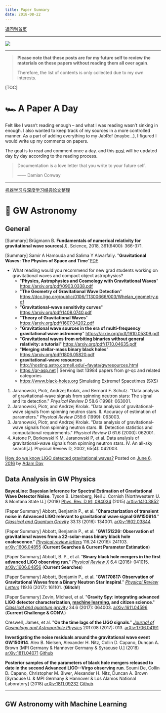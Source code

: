 ```yaml
---
title: Paper Summary
date: 2018-08-22
---
```


[返回到首页](../index.html)

---

![](https://i.loli.net/2018/08/24/5b7fffecd8d1d.png)

---




> **Please note that these posts are for my future self to review the materials on these papers without reading them all over again.** 
>
> Therefore, the list of contents is only collected due to my own interests.



[TOC]



# :racing_car: **A Paper A Day**

Felt like I wasn’t reading enough – and what I was reading wasn’t sinking in enough. I also wanted to keep track of my sources in a more controlled manner. As a part of adding everything to my JabRef (maybe…), I figured I would write up my comments on papers. 

The goal is to read and comment once a day. and this [post](./APaperADay.html) will be updated day by day according to the reading process.



> Documentation is a love letter that you write to your future self.
>
> —— Damian Conway

---



[机器学习与深度学习经典论文整理](https://mp.weixin.qq.com/s/jKK6AwmCMGWgVK0vPX359w)



# :rainbow: GW Astronomy

## General

[Summary] Brügmann B. **Fundamentals of numerical relativity for gravitational wave sources**[J]. Science, 2018, 361(6400): 366-371.

[Summary] Samir A Hamouda and Salima Y Alwarfaliy. "**Gravitational Waves: The Physics of Space and Time**"[PDF](https://s3.amazonaws.com/academia.edu.documents/57199376/Gravitational_waves__1.pdf?AWSAccessKeyId=AKIAIWOWYYGZ2Y53UL3A&Expires=1537374292&Signature=umZx0ZmQYXLM9%2Fb2bu1kl5T5hN0%3D&response-content-disposition=inline%3B%20filename%3DGravitational_Waves_The_Physics_of_Space.pdf)

- What reading would you recommend for new grad students working on gravitational waves and compact object astrophysics?
  - "**Physics, Astrophysics and Cosmology with Gravitational Waves**" https://arxiv.org/pdf/0903.0338.pdf
  - "**The Geometry of Gravitational Wave Detection**" https://dcc.ligo.org/public/0106/T1300666/003/Whelan_geometry.pdf
  - "**Gravitational-wave sensitivity curves**" https://arxiv.org/pdf/1408.0740.pdf
  - "**Theory of Gravitational Waves**" https://arxiv.org/pdf/1607.04202.pdf
  - "**Gravitational wave sources in the era of multi-frequency gravitational wave astronomy**" https://arxiv.org/pdf/1610.05309.pdf
  - "**Gravitational waves from orbiting binaries without general relativity: a tutorial**" https://arxiv.org/pdf/1710.04635.pdf
  - "**Merging stellar-mass binary black holes**" https://arxiv.org/pdf/1806.05820.pdf
  - **gravitational-wave resources** http://hosting.astro.cornell.edu/~favata/gwresources.html
  - https://gr-asp.net | Serving last 13984 papers from gr-qc and related categories
  - https://www.black-holes.org <u>S</u>imulating E<u>x</u>tremef <u>S</u>pacetimes (SXS)

1. Jaranowski, Piotr, Andrzej Krolak, and Bernard F. Schutz. "Data analysis of gravitational-wave signals from spinning neutron stars: The signal and its detection." *Physical Review D* 58.6 (1998): 063001.
2. Jaranowski, Piotr, and Andrzej Krolak. "Data analysis of gravitational-wave signals from spinning neutron stars. II. Accuracy of estimation of parameters." *Physical Review D*59.6 (1999): 063003.
3. Jaranowski, Piotr, and Andrzej Krolak. "Data analysis of gravitational-wave signals from spinning neutron stars. III. Detection statistics and computational requirements." *Physical Review D* 61.6 (2000): 062001.
4. Astone P, Borkowski K M, Jaranowski P, et al. Data analysis of gravitational-wave signals from spinning neutron stars. IV. An all-sky search[J]. Physical Review D, 2002, 65(4): 042003.

[How do we know LIGO detected gravitational waves?](https://cqgplus.com/2016/06/06/how-do-we-know-ligo-detected-gravitational-waves/) Posted on [June 6, 2016](https://cqgplus.com/2016/06/06/how-do-we-know-ligo-detected-gravitational-waves/) by [Adam Day](https://cqgplus.com/author/publisherad/)

## Data Analysis in GW Physics

**BayesLine: Bayesian Inference for Spectral Estimation of Gravitational Wave Detector Noise**. Tyson B. Littenberg, Neil J. Cornish [Northwestern U. & Montana State U.] (2018) [Phys. Rev. D 91, 084034](https://journals.aps.org/prd/abstract/10.1103/PhysRevD.91.084034) (2015) [arXiv:1410.3852](https://arxiv.org/abs/1410.3852)

[Paper Summary] Abbott, Benjamin P., et al. "**Characterization of transient noise in Advanced LIGO relevant to gravitational wave signal GW150914**." *[Classical and Quantum Gravity](http://iopscience.iop.org/article/10.1088/0264-9381/33/13/134001/meta)* 33.13 (2016): 134001. [arXiv:1602.03844](https://arxiv.org/abs/1602.03844)

[Paper Summary] Abbott, Benjamin P., et al. "**GW151226: Observation of gravitational waves from a 22-solar-mass binary black hole coalescence**." *[Physical review letters](https://link.aps.org/pdf/10.1103/PhysRevLett.116.241103)* 116.24 (2016): 241103. [arXiv:1606.04855](https://arxiv.org/abs/1606.04855) (**Current Searches & Current Parameter Estimation**)

[Paper Summary] Abbott, B. P., et al. "**Binary black hole mergers in the first advanced LIGO observing run**." *[Physical Review X](https://link.aps.org/pdf/10.1103/PhysRevX.6.041015)* 6.4 (2016): 041015. [arXiv:1606.04856](https://arxiv.org/abs/1606.04856) (**Current Searches**)

[Paper Summary] Abbott, Benjamin P., et al. "**GW170817: Observation of Gravitational Waves from a Binary Neutron Star Inspiral**." *[Physical Review Letters](https://journals.aps.org/prl/pdf/10.1103/PhysRevLett.119.161101)* 119.16 (2017): 161101. (**Glitch!**)

[Paper Summary] Zevin, Michael, et al. "**Gravity Spy: integrating advanced LIGO detector characterization, <u>machine learning</u>, and citizen science**." *[Classical and quantum gravity](http://iopscience.iop.org/0264-9381/34/6/064003/)* 34.6 (2017): 064003. [arXiv:1611.04596](https://arxiv.org/abs/1611.04596) (**Current Challenge & CONV.**)

Creswell, James, et al. "**On the time lags of the LIGO signals**." *[Journal of Cosmology and Astroparticle Physics](http://iopscience.iop.org/article/10.1088/1475-7516/2017/08/013/meta)* 2017.08 (2017): 013. [arXiv:1706.04191](https://arxiv.org/abs/1706.04191)

**Investigating the noise residuals around the gravitational wave event GW150914**. Alex B. Nielsen, Alexander H. Nitz, Collin D. Capano, Duncan A. Brown [MPI Germany & Hannover Germany & Syracuse U.] (2018) [arXiv:1811.04071](https://arxiv.org/abs/1811.04071) [Github](https://github.com/gwastro/gw150914_investigation)

**Posterior samples of the parameters of black hole mergers released to date in the second Advanced LIGO--Virgo observing run**. Soumi De, Collin D. Capano, Christopher M. Biwer, Alexander H. Nitz, Duncan A. Brown [Syracuse U. & MPI Germany & Hannover & Los Alamos National Laboratory] (2018) [arXiv:1811.09232](https://arxiv.org/abs/1811.09232) [Github](https://github.com/gwastro/o2-bbh-pe)





---

## GW Astronomy with Machine Learning